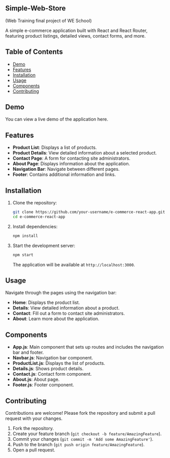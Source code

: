 ## Simple-Web-Store
(Web Training final project of WE School)

A simple e-commerce application built with React and React Router, featuring product listings, detailed views, contact forms, and more.

## Table of Contents
- [Demo](#demo)
- [Features](#features)
- [Installation](#installation)
- [Usage](#usage)
- [Components](#components)
- [Contributing](#contributing)

## Demo
You can view a live demo of the application here.

## Features
- **Product List**: Displays a list of products.
- **Product Details**: View detailed information about a selected product.
- **Contact Page**: A form for contacting site administrators.
- **About Page**: Displays information about the application.
- **Navigation Bar**: Navigate between different pages.
- **Footer**: Contains additional information and links.

## Installation
1. Clone the repository:
   ```bash
   git clone https://github.com/your-username/e-commerce-react-app.git
   cd e-commerce-react-app
   ```
2. Install dependencies:
   ```bash
   npm install
   ```
3. Start the development server:
   ```bash
   npm start
   ```
   The application will be available at `http://localhost:3000`.

## Usage
Navigate through the pages using the navigation bar:
- **Home**: Displays the product list.
- **Details**: View detailed information about a product.
- **Contact**: Fill out a form to contact site administrators.
- **About**: Learn more about the application.

## Components
- **App.js**: Main component that sets up routes and includes the navigation bar and footer.
- **Navbar.js**: Navigation bar component.
- **ProductList.js**: Displays the list of products.
- **Details.js**: Shows product details.
- **Contact.js**: Contact form component.
- **About.js**: About page.
- **Footer.js**: Footer component.

## Contributing
Contributions are welcome! Please fork the repository and submit a pull request with your changes.

1. Fork the repository.
2. Create your feature branch (`git checkout -b feature/AmazingFeature`).
3. Commit your changes (`git commit -m 'Add some AmazingFeature'`).
4. Push to the branch (`git push origin feature/AmazingFeature`).
5. Open a pull request.
